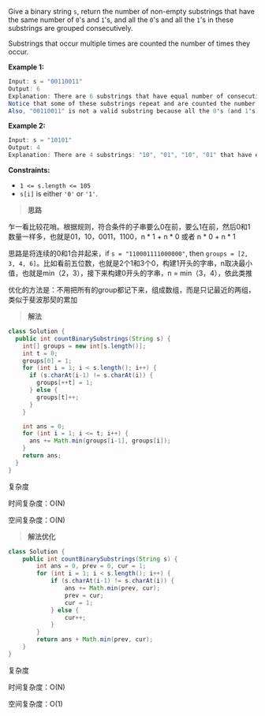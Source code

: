 Give a binary string `s`, return the number of non-empty substrings that have the same number of `0`'s and `1`'s, and all the `0`'s and all the `1`'s in these substrings are grouped consecutively.

Substrings that occur multiple times are counted the number of times they occur.

**Example 1:**

```java
Input: s = "00110011"
Output: 6
Explanation: There are 6 substrings that have equal number of consecutive 1's and 0's: "0011", "01", "1100", "10", "0011", and "01".
Notice that some of these substrings repeat and are counted the number of times they occur.
Also, "00110011" is not a valid substring because all the 0's (and 1's) are not grouped together.
```

**Example 2:**

```java
Input: s = "10101"
Output: 4
Explanation: There are 4 substrings: "10", "01", "10", "01" that have equal number of consecutive 1's and 0's.
```

**Constraints:**

- `1 <= s.length <= 105`
- `s[i]` is either `'0'` or `'1'`.

> **思路**

乍一看比较花哨。根据规则，符合条件的子串要么0在前，要么1在前，然后0和1数量一样多，也就是01，10，0011，1100，n * 1 + n * 0 或者 n * 0 + n * 1

思路是将连续的0和1合并起来，if `s = "110001111000000"`, then `groups = [2, 3, 4, 6]`。比如看前五位数，也就是2个1和3个0，构建1开头的字串，n取决最小值，也就是min（2，3），接下来构建0开头的字串，n = min（3，4），依此类推

优化的方法是：不用把所有的group都记下来，组成数组，而是只记最近的两组，类似于斐波那契的累加

> **解法**

```java
class Solution {
  public int countBinarySubstrings(String s) {
    int[] groups = new int[s.length()];
    int t = 0;
    groups[0] = 1;
    for (int i = 1; i < s.length(); i++) {
      if (s.charAt(i-1) != s.charAt(i)) {
        groups[++t] = 1;
      } else {
        groups[t]++;
      }
    }

    int ans = 0;
    for (int i = 1; i <= t; i++) {
      ans += Math.min(groups[i-1], groups[i]);
    }
    return ans;  
  }
}
```

复杂度

时间复杂度：O(N)

空间复杂度：O(N)

> **解法优化**

```java
class Solution {
    public int countBinarySubstrings(String s) {
        int ans = 0, prev = 0, cur = 1;
        for (int i = 1; i < s.length(); i++) {
            if (s.charAt(i-1) != s.charAt(i)) {
                ans += Math.min(prev, cur);
                prev = cur;
                cur = 1;
            } else {
                cur++;
            }
        }
        return ans + Math.min(prev, cur);
    }
}
```

复杂度

时间复杂度：O(N)

空间复杂度：O(1)